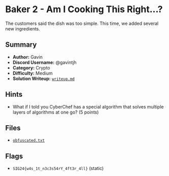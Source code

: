 # Baker 2 - Am I Cooking This Right...?

The customers said the dish was too simple. This time, we added several new ingredients.

## Summary
- **Author:** Gavin
- **Discord Username:** @gavintjh
- **Category:** Crypto
- **Difficulty:** Medium
- **Solution Writeup:** [`writeup.md`](./soln/writeup.md)

## Hints

- What if I told you CyberChef has a special algorithm that solves multiple layers of algorithms at one go? (5 points)

## Files
- [`obfuscated.txt`](./dist/obfuscated.txt)

## Flags

- `SIG24{w4s_1t_n3c3s54rY_4ft3r_4ll}` (static)
